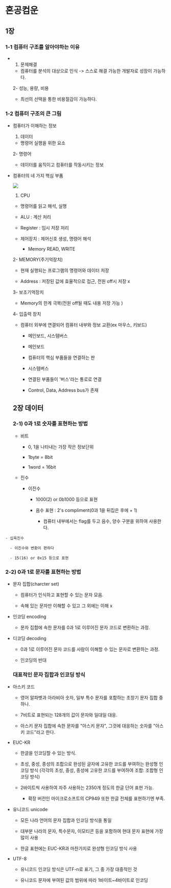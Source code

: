 # 혼공컴운

## 1장

### 1-1 컴퓨터 구조를 알아야하는 이유

- 1. 문제해결
    
    - 컴퓨터를 분석의 대상으로 인식 -> 스스로 해결 가능한 개발자로 성장이 가능하다.
  
  2- 성능, 용량, 비용
  
  - 최선의 선택을 통한 비용절감이 가능하다.

### 1-2 컴퓨터 구조의 큰 그림

- 컴퓨터가 이해하는 정보
  
  1. 데이터
    - 명령어 실행을 위한 요소
  
  2- 명령어
  
  - 데이터를 움직이고 컴퓨터를 작동시키는 정보
- 컴퓨터의 네 가지 핵심 부품
  
  ![](file://C:\Users\SSAFY\AppData\Roaming\marktext\images\2024-02-07-09-26-36-image.png?msec=1707267041126)
  
  1. CPU
    
    - 명령어를 읽고 해석, 실행
      
    - ALU : 계산 처리
      
    - Register : 임시 저장 처리
      
    - 제어장치 : 제어신호 생성, 명령어 해석
      
      - Memory READ, WRITE
  
  2- MEMORY(주기억장치)
  
  - 현재 실행되는 프로그램의 명령어와 데이터 저장
    
  - Address : 저장된 값에 효율적으로 접근, 전원 off시 저장 x
    
  
  3- 보조기억장치
  
  - Memory의 한계 극복(전원 off될 때도 내용 저장 가능 )
  
  4- 입출력 장치
  
  - 컴퓨터 외부에 연결되어 컴퓨터 내부와 정보 교환(ex 마우스, 키보드)
    
    - 메인보드, 시스템버스
      
    - 메인보드
      
    - 컴퓨터의 핵심 부품들을 연결하는 판
      
    - 시스템버스
      
    - 연결된 부품들이 '버스'라는 통로로 연결
      
    - Control, Data, Address bus가 존재
      
  
  ## 2장 데이터
  
  ### 2-1) 0과 1로 숫자를 표현하는 방법
  
  - 비트
    
    - 0, 1을 나타내는 가장 작은 정보단위
      
    - 1byte = 8bit
      
    - 1word = 16bit
      
  - 진수
    
    - 이진수
      
      - 1000(2) or 0b1000 등으로 표현
        
      - 음수 표현 : 2's compliment(0과 1을 뒤집은 후에 + 1)
        
        - 컴퓨터 내부에서는 flag를 두고 음수, 양수 구분을 위하여 사용한다.

```
- 십육진수

  - 이진수와 변환이 편하다

  - 15(16) or 0x15 등으로 표현
```

### 2-2) 0과 1로 문자를 표현하는 방법

- 문자 집합(charcter set)
  
  - 컴퓨터가 인식하고 표현할 수 있는 문자 모음.
    
  - 속해 있는 문자만 이해할 수 있고 그 외에는 이해 x
    
- 인코딩 encoding
  
  - 문자 집합에 속한 문자를 0과 1로 이루어진 문자 코드로 변환하는 과정.
- 디코딩 decoding
  
  - 0과 1로 이루어진 문자 코드를 사람이 이해할 수 있는 문자로 변환하는 과정.
    
  - 인코딩의 반대
    
  
  ### 대표적인 문자 집합과 인코딩 방식
  
- 아스키 코드
  
  - 영어 알파벳과 아라비아 숫자, 일부 특수 문자를 포함하는 초창기 문자 집합 중 하나.
    
  - 7비트로 표현되는 128개의 값이 문자와 일대일 대응.
    
  - 아스키 문자 집합에 속한 문자를 "아스키 문자", 그것에 대응하는 숫자를 "아스키 코드"라고 한다.
    
- EUC-KR
  
  - 한글을 인코딩할 수 있는 방식.
    
  - 초성, 중성, 종성의 조합으로 완성된 글자에 고유한 코드를 부여하는 완성형 인코딩 방식 
    (각각의 초성, 중성, 종성에 고유한 코드를 부여하여 조합: 조합형 인코딩 방식)
    
  - 2바이트씩 사용하여 자주 사용하는 2350개 정도의 한글 단어 표현 가능.
    
    - 확장 버전인 마이크로소프트의 CP949 또한 한글 전체를 표현하기엔 부족.
- 유니코드 unicode
  
  - 모든 나라 언어의 문자 집합과 인코딩 방식을 통일
    
  - 대부분 나라의 문자, 특수문자, 이모티콘 등을 포함하여 현대 문자 표현에 가장 많이 사용
    
  - 한글 표현에는 EUC-KR과 마찬가지로 완성형 인코딩 방식 사용
    
- UTF-8
  
  - 유니코드 인코딩 방식은 UTF-n로 표기, 그 중 가장 대중적인 것
    
  - 유니코드 문자에 부여된 값의 범위에 따라 1바이트~4바이트로 인코딩
